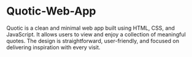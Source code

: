 # Quotic-Web-App
Quotic is a clean and minimal web app built using HTML, CSS, and JavaScript. It allows users to view and enjoy a collection of meaningful quotes. The design is straightforward, user-friendly, and focused on delivering inspiration with every visit.
